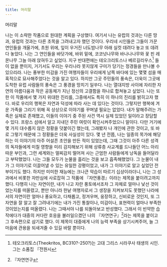 ```yaml
---
title: 머리말
---
```


머리말

나는 이 소략한 작품으로 원대한 계획을 구상했다. 여기서 나는 유럽의 것과는 다른 땅과, 유럽의 것과는 다른 초목을 그려내고자 했던 것이다. 우리네 시인들은 그들이 가꾼 연인들을 개울가에, 초원 위에, 잎이 우거진 너도밤나무 아래 실컷 데려다 놓고 또 데려다 놓았다. 나는 그 연인들을 바닷가에, 바위 밑에, 코코넛나무와 바나나나무와 꽃 핀 레몬나무 그늘 아래 앉혀두고 싶었다. 지구 반대편에는 테오크리토스나 베르길리우스[^1] 들이 없을 뿐이지, 거기서도 우리는 우리나라 못지않게 구미가 당기는 정경들을 만나볼 수 있으리라. 나는 풍부한 미감을 가진 여행자들이 우리에게 남쪽 바다에 있는 몇몇 섬을 매혹적으로 묘사해주었다는 것을 알고 있다. 하지만 그곳 주민들의 풍속은, 더욱이 그곳에 도착한 유럽 사람들의 풍속은 그 풍경을 망치기 일쑤다. 나는 열대지방 사이에 자리한 자연의 아름다움과 작은 공동체가 지닌 정신의 고결함을 하나로 합쳐놓고 싶었다. 나는 또한 이 작품에서 몇 가지 위대한 진리를, 그중에서도 특히 이 하나의 진리를 밝히고자 했다. 바로 우리의 행복은 자연과 덕성에 따라 사는 데 있다는 것이다. 그렇지만 행복에 겨운 가족을 그리기 위해 꼭 상상으로 이야기를 꾸며낼 필요는 없었다. 내가 말해주려는 가족은 실제로 존재했고, 이들의 이야기 중 주된 사건 역시 실제 있었던 일이라고 장담할 수 있다. 프랑스 섬에서 알고 지내던 주민 여럿이 확인시켜주었으니 말이다. 다만 거기에 몇 가지 대수롭지 않은 정황을 덧붙이긴 했는데, 그래봤자 나 개인에 관한 것이고, 또 바로 그렇기 때문에 그 정황들은 더욱 사실성이 있다. 몇 년 전쯤, 나는 일종의 목가에 해당하는 이 이야기의 아주 어설픈 초안을 만든 적이 있었는데, 그때 그것이 아주 다른 성격의 독자들에게 미칠 영향을 미리 감지해보기 위해 상류층 사교계를 드나들던 어느 아리따운 부인과, 그런 세계와는 멀찌감치 떨어져 사는 근엄한 사람들에게 낭독을 들어달라고 부탁했었다. 나는 그들 모두가 눈물을 흘리는 것을 보고 흡족해했었다. 그 눈물이 내가 그 이야기로 이끌어낼 수 있는 유일한 강평이었고, 내가 그 이야기로 알고 싶었던 전부이기도 했다. 하지만 미미한 재능에는 크나큰 악습이 따르기 십상이라더니, 나는 그 성과에서 비롯한 자만심에 사로잡혀 그 작품에  『자연풍경』이라는  제목을 붙이려고까지 했다. 다행히 나는 자연이란, 내가 나고 자란 풍토에서조차 그 자체로 얼마나 낯선 것이었는지를 떠올렸고, 뿐만 아니라 한낱 여행자로서 그 생장을 지켜보지도 못했던 나라에서의 자연이란 얼마나 풍요하고, 다채롭고, 정겨우며, 웅장하고, 신비로운 것인지, 또 그 자연을 잘 알고 잘 그려내기에는 내가 가진 통찰이나, 미감이나, 표현력이 얼마나 부족한 것이었는지를 떠올렸다. 나는 그때서야 나를 되돌아보고 반성했다. 그래서 이 빈약한 습작에다가 대중의 커다란 호응을 불러일으켰던 나의 
『자연연구』[^2]라는 제목을 붙이고 그 후속편으로 삼기로 했다. 이 제목이 대중에게 나의 능력 부족을 상기시켜주어, 늘 그 마음에 관용을 되새겨줄 수 있길 바랄 뿐이다.

[^1]: 테오크리토스(Theokritos, BC310?-250?)는 고대 그리스 시라쿠사 태생의 시인. 그는 소품집 『전원시

[^2]: 『자연연구